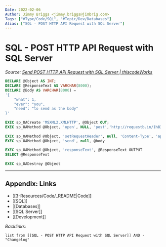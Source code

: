 ```yaml
---
Date: 2022-02-06
Author: Jimmy Briggs <jimmy.briggs@jimbrig.com>
Tags: ["#Type/Code/SQL", "#Topic/Dev/Databases"]
Alias: ["SQL - POST HTTP API Request with SQL Server"]
---
```


# SQL - POST HTTP API Request with SQL Server

*Source: [Send POST HTTP API Request with SQL Server | thiscodeWorks](https://www.thiscodeworks.com/61faf47fb783be0015bbaf85)*

```SQL
DECLARE @Object AS INT;
DECLARE @ResponseText AS VARCHAR(8000);
DECLARE @Body AS VARCHAR(8000) = 
'{
    "what": 1,
    "ever": "you",
    "need": "to send as the body"
}'  
 
EXEC sp_OACreate 'MSXML2.XMLHTTP', @Object OUT;
EXEC sp_OAMethod @Object, 'open', NULL, 'post','http://requestb.in/1h83e3n1', 'false'
 
EXEC sp_OAMethod @Object, 'setRequestHeader', null, 'Content-Type', 'application/json'
EXEC sp_OAMethod @Object, 'send', null, @body
 
EXEC sp_OAMethod @Object, 'responseText', @ResponseText OUTPUT
SELECT @ResponseText
 
EXEC sp_OADestroy @Object
```


***

## Appendix: Links

- [[3-Resources/Code/_README|Code]]
- [[SQL]]
- [[Databases]]
- [[SQL Server]]
- [[Development]]

*Backlinks:*

```dataview
list from [[SQL - POST HTTP API Request with SQL Server]] AND -"Changelog"
```